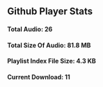 ## Github Player Stats

#### **Total Audio**: 26

#### **Total Size Of Audio**: 81.8 MB

#### **Playlist Index File Size**: 4.3 KB

#### **Current Download**: 11